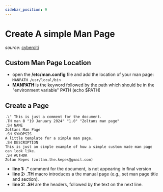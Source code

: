 ```yaml
---
sidebar_position: 9
---
```


# Create A simple Man Page

_source:_ [cyberciti](https://www.cyberciti.biz/faq/linux-unix-creating-a-manpage/)

## Custom Man Page Location

- open the **/etc/man.config** file and add the location of your man page:  
   `MANPATH /usr/local/bin`
- **MANPATH** is the keyword followed by the path which should be in the "environment variable" PATH (echo $PATH)

## Create a Page

```text showLineNumbers title="zoltan"
.\" This is just a comment for the document.
.TH man 8 "19 January 2024" "1.0" "Zoltans man page"
.SH NAME
Zoltans Man Page
.SH SYNOPSIS
A little template for a simple man page.
.SH DESCRIPTION
This is just an simple example of how a simple custom made man page can look like.
.SH AUTHOR
Zolan Kepes (zoltan.the.kepes@gmail.com)
```

- **line 1:** **.\"** comment for the document, is not appearing in final version
- **line 2:** **.TH** macro introduces a the manual page (e.g., set man page title and section).
- **line 2:** **.SH** are the headers, followed by the text on the next line.
